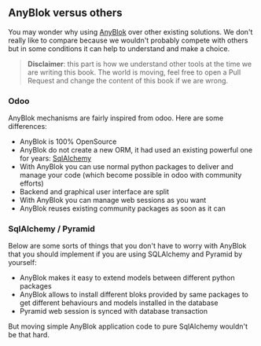 ## AnyBlok versus others

You may wonder why using [AnyBlok][AnyBlok] over other existing
solutions. We don't really like to compare because we wouldn't probably
compete with others but in some conditions it can help to understand and make
a choice.

> **Disclaimer**: this part is how we understand other tools at the time we
> are writing this book. The world is moving, feel free to open a Pull Request
> and change the content of this book if we are wrong.

### Odoo

AnyBlok mechanisms are fairly inspired from odoo. Here are some
differences:

* AnyBlok is 100% OpenSource
* AnyBlok do not create a new ORM, it had used an existing powerful one for
  years: [SqlAlchemy][sqlalchemy]
* With AnyBlok you can use normal python packages to deliver and manage
  your code (which become possible in odoo with community efforts)
* Backend and graphical user interface are split
* With AnyBlok you can manage web sessions as you want
* AnyBlok reuses existing community packages as soon as it can

### SqlAlchemy / Pyramid

Below are some sorts of things that you don't have to worry with AnyBlok that you
should implement if you are using SQLAlchemy and Pyramid by yourself:

* AnyBlok makes it easy to extend models between different python packages
* AnyBlok allows to install different bloks provided by same packages to get
  different behaviours and models installed in the database
* Pyramid web session is synced with database transaction

But moving simple AnyBlok application code to pure SqlAlchemy wouldn't be
that hard.

[AnyBlok]: https://github.com/AnyBlok/AnyBlok
[pyramid_home]: https://trypyramid.com/
[sqlalchemy]: http://www.sqlalchemy.org/
